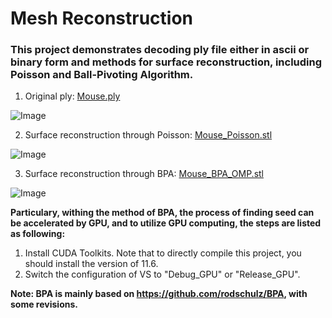 # Mesh Reconstruction

### This project demonstrates decoding ply file either in ascii or binary form and methods for surface reconstruction, including Poisson and Ball-Pivoting Algorithm.

1. Original ply: [Mouse.ply](https://github.com/Chen-Si-An/MeshReconstruction/blob/main/setup/Mouse.ply)

![Image](https://github.com/Chen-Si-An/MeshReconstruction/blob/main/Mouse_ply.bmp)

2. Surface reconstruction through Poisson: [Mouse_Poisson.stl](https://github.com/Chen-Si-An/MeshReconstruction/blob/main/setup/Mouse_Poisson.stl)

![Image](https://github.com/Chen-Si-An/MeshReconstruction/blob/main/Mouse_mesh_Poisson.bmp)

3. Surface reconstruction through BPA: [Mouse_BPA_OMP.stl](https://github.com/Chen-Si-An/MeshReconstruction/blob/main/setup/Mouse_BPA_OMP.stl)

![Image](https://github.com/Chen-Si-An/MeshReconstruction/blob/main/Mouse_mesh_BPA.bmp)

**Particulary, withing the method of BPA, the process of finding seed can be accelerated by GPU, and to utilize GPU computing, the steps are listed as following:**
  1. Install CUDA Toolkits. Note that to directly compile this project, you should install the version of 11.6.
  2. Switch the configuration of VS to "Debug_GPU" or "Release_GPU".

**Note: BPA is mainly based on <https://github.com/rodschulz/BPA>, with some revisions.**

